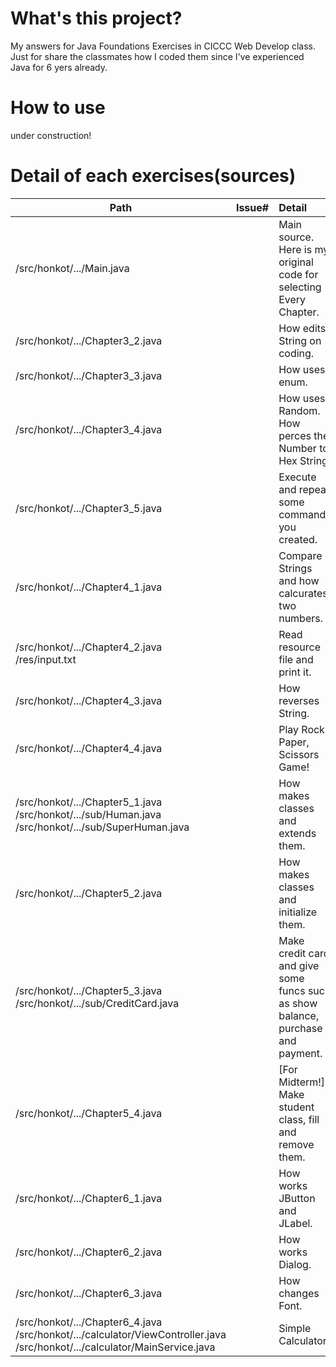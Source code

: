 # What's this project?
My answers for Java Foundations Exercises in CICCC Web Develop class.<br>
Just for share the classmates how I coded them since I've experienced Java for 6 yers already.

# How to use
under construction!

# Detail of each exercises(sources)
| Path                                 | Issue#   | Detail  |
| ------------------------------------ |:--------:|:----- |
| /src/honkot/.../Main.java            |          | Main source. Here is my original code for selecting Every Chapter. |
| /src/honkot/.../Chapter3_2.java      |          | How edits String on coding. |
| /src/honkot/.../Chapter3_3.java      |          | How uses enum. |
| /src/honkot/.../Chapter3_4.java      |          | How uses Random. How perces the Number to Hex String. |
| /src/honkot/.../Chapter3_5.java      |          | Execute and repeat some commands you created. |
| /src/honkot/.../Chapter4_1.java      |          | Compare Strings and how calcurates two numbers. |
| /src/honkot/.../Chapter4_2.java<br> /res/input.txt      |          | Read resource file and print it. |
| /src/honkot/.../Chapter4_3.java      |          | How reverses String. |
| /src/honkot/.../Chapter4_4.java      |          | Play Rock, Paper, Scissors Game! |
| /src/honkot/.../Chapter5_1.java <br> /src/honkot/.../sub/Human.java <br> /src/honkot/.../sub/SuperHuman.java     |          | How makes classes and extends them. |
| /src/honkot/.../Chapter5_2.java      |          | How makes classes and initialize them. |
| /src/honkot/.../Chapter5_3.java<br> /src/honkot/.../sub/CreditCard.java      |          | Make credit card and give some funcs such as show balance, purchase and payment. |
| /src/honkot/.../Chapter5_4.java      |          | [For Midterm!] Make student class, fill and remove them. |
| /src/honkot/.../Chapter6_1.java      |          | How works JButton and JLabel. |
| /src/honkot/.../Chapter6_2.java      |          | How works Dialog. |
| /src/honkot/.../Chapter6_3.java      |          | How changes Font. |
| /src/honkot/.../Chapter6_4.java<br> /src/honkot/.../calculator/ViewController.java <br> /src/honkot/.../calculator/MainService.java      |          | Simple Calculator. |
